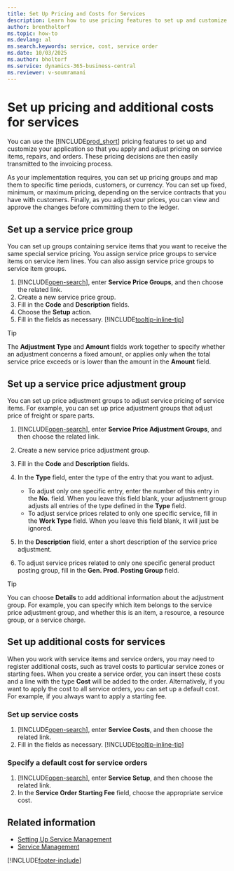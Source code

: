 ```yaml
---
title: Set Up Pricing and Costs for Services
description: Learn how to use pricing features to set up and customize your application so that you apply and adjust pricing on service items, repairs, and orders.
author: brentholtorf
ms.topic: how-to
ms.devlang: al
ms.search.keywords: service, cost, service order
ms.date: 10/03/2025
ms.author: bholtorf
ms.service: dynamics-365-business-central
ms.reviewer: v-soumramani
---
```


# Set up pricing and additional costs for services

You can use the [!INCLUDE[prod_short](includes/prod_short.md)] pricing features to set up and customize your application so that you apply and adjust pricing on service items, repairs, and orders. These pricing decisions are then easily transmitted to the invoicing process.  
  
As your implementation requires, you can set up pricing groups and map them to specific time periods, customers, or currency. You can set up fixed, minimum, or maximum pricing, depending on the service contracts that you have with customers. Finally, as you adjust your prices, you can view and approve the changes before committing them to the ledger.  

## Set up a service price group

You can set up groups containing service items that you want to receive the same special service pricing. You assign service price groups to service items on service item lines. You can also assign service price groups to service item groups.  

1. [!INCLUDE[open-search](includes/open-search.md)], enter **Service Price Groups**, and then choose the related link.  
2. Create a new service price group.  
3. Fill in the **Code** and **Description** fields.  
4. Choose the **Setup** action.  
2. Fill in the fields as necessary. [!INCLUDE[tooltip-inline-tip](includes/tooltip-inline-tip_md.md)]  

 > [!Tip]
 > The **Adjustment Type** and **Amount** fields work together to specify whether an adjustment concerns a fixed amount, or applies only when the total service price exceeds or is lower than the amount in the **Amount** field.  

## Set up a service price adjustment group

You can set up price adjustment groups to adjust service pricing of service items. For example, you can set up price adjustment groups that adjust price of freight or spare parts.  
  
1. [!INCLUDE[open-search](includes/open-search.md)], enter **Service Price Adjustment Groups**, and then choose the related link.  
2. Create a new service price adjustment group.  
3. Fill in the **Code** and **Description** fields.  
4. In the **Type** field, enter the type of the entry that you want to adjust.  
  
    * To adjust only one specific entry, enter the number of this entry in the **No.** field. When you leave this field blank, your adjustment group adjusts all entries of the type defined in the **Type** field.  
    * To adjust service prices related to only one specific service, fill in the **Work Type** field. When you leave this field blank, it will just be ignored.  
  
5. In the **Description** field, enter a short description of the service price adjustment.  
6. To adjust service prices related to only one specific general product posting group, fill in the **Gen. Prod. Posting Group** field.

> [!Tip]
> You can choose **Details** to add additional information about the adjustment group. For example, you can specify which item belongs to the service price adjustment group, and whether this is an item, a resource, a resource group, or a service charge.  

## Set up additional costs for services

When you work with service items and service orders, you may need to register additional costs, such as travel costs to particular service zones or starting fees. When you create a service order, you can insert these costs and a line with the type **Cost** will be added to the order. Alternatively, if you want to apply the cost to all service orders, you can set up a default cost. For example, if you always want to apply a starting fee.
  
### Set up service costs

1. [!INCLUDE[open-search](includes/open-search.md)], enter **Service Costs**, and then choose the related link. 
2. Fill in the fields as necessary. [!INCLUDE[tooltip-inline-tip](includes/tooltip-inline-tip_md.md)]  

### Specify a default cost for service orders

1. [!INCLUDE[open-search](includes/open-search.md)], enter **Service Setup**, and then choose the related link.
2. In the **Service Order Starting Fee** field, choose the appropriate service cost.

## Related information

- [Setting Up Service Management](service-setup-service.md)  
- [Service Management](service-service.md)  

[!INCLUDE[footer-include](includes/footer-banner.md)]
